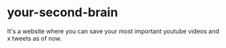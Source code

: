 # your-second-brain
It's a website where you can save your most important youtube videos and x tweets as of now. 

